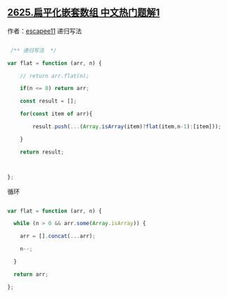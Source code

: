 ## [2625.扁平化嵌套数组 中文热门题解1](https://leetcode.cn/problems/flatten-deeply-nested-array/solutions/100000/2625-bian-ping-hua-qian-tao-shu-zu-cong-b9vg5)

作者：[escapee11](https://leetcode.cn/u/escapee11)
递归写法
```javascript []
 /** 递归写法  */
var flat = function (arr, n) {
    // return arr.flat(n);
    if(n <= 0) return arr;
    const result = [];
    for(const item of arr){
        result.push(...(Array.isArray(item)?flat(item,n-1):[item]));
    }
    return result;

};
```
循环
```javascript []
var flat = function (arr, n) {
  while (n > 0 && arr.some(Array.isArray)) {
    arr = [].concat(...arr);
    n--;
  }
  return arr;
};
```